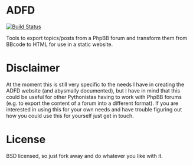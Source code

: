 # ADFD

[![Build Status](https://travis-ci.org/ADFD/adfd.svg)](https://travis-ci.org/ADFD/adfd)

Tools to export topics/posts from a PhpBB forum and transform them from BBcode to HTML for use in a static website.

# Disclaimer
At the moment this is still very specific to the needs I have in creating the ADFD website (and abysmally documented),  but I have in mind that this could be useful for other Pythonistas having to work with PhpBB forums (e.g. to export the content of a forum into a different format). If you are interested in using this for your own needs and have trouble figuring out how you could use this for yourself just get in touch.

# License

BSD licensed, so just fork away and do whatever you like with it.
